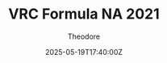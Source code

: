 ---
title: "VRC Formula NA 2021"
meta_title: ""
description: "Dallara IR-18 INDYCAR/VRC Formula NA 2021 (vrc_formula_na_2021_road) for Assetto Corsa by VRC"
date: 2025-05-19T17:40:00Z
thumb: JOjBH9i
mainimage: 8kEz1fm
cargallery: ["wRVe4nm", "TAVXijG"]
categories: ["Car"]
author: "Theodore"
tags: ["Dallara", "Formula", "Italy", "2021", "VRC", "NTT IndyCar", "IndyCar"]
draft: false
link: https://filepv.com/dq5xpdz6e7qe/VRC_Formula-NA-2021_v1_1.zip.html
zipsize: "624 MB"
manu: Dallara
championship: NTT IndyCar
country: Italy
year: 2021
class: Formula
drivetrain: RWD
engine: V6 Turbo
power: "770 bhp"
torque: "551"
speed: 295+
gb: 8-Speed
mass: 771
accel: 2.8 seconds
creator: VRC
creatorfull: Virtual Racing Cars
version: "1.1"
csp: "0.2.6"
realname: "Dallara IR-18 INDYCAR"
carname: "Formula NA 2021"
livery: "No"
r2r: 0
host: mods
vars: ["Road", "Oval", "Short"]
---